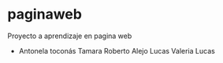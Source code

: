# paginaweb

Proyecto a aprendizaje en pagina web 
* Antonela toconás
Tamara
Roberto
Alejo
Lucas
Valeria
Lucas

